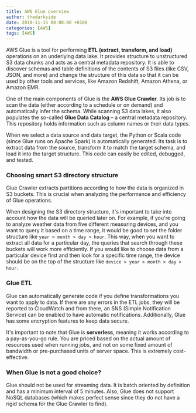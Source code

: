 ```yaml
---
title: AWS Glue overview
author: thedarkside
date: 2019-11-15 00:00:00 +0100
categories: [AWS]
tags: [AWS]
---
```


AWS Glue is a tool for performing **ETL (extract, transform, and load)** operations on an underlying data lake. It provides structure to unstructured S3 data chunks and acts as a central metadata repository. It is able to discover schemas and table definitions of the contents of S3 files (like CSV, JSON, and more) and change the structure of this data so that it can be used by other tools and services, like Amazon Redshift, Amazon Athena, or Amazon EMR.

One of the main components of Glue is the **AWS Glue Crawler**. Its job is to scan the data (either according to a schedule or on demand) and automatically infer the schema. While scanning S3 data lakes, it also populates the so-called **Glue Data Catalog** – a central metadata repository. This repository holds information such as column names or their data types.

When we select a data source and data target, the Python or Scala code (since Glue runs on Apache Spark) is automatically generated. Its task is to extract data from the source, transform it to match the target schema, and load it into the target structure. This code can easily be edited, debugged, and tested.

### Choosing smart S3 directory structure

Glue Crawler extracts partitions according to how the data is organized in S3 buckets. This is crucial when analyzing the performance and efficiency of Glue operations. 

When designing the S3 directory structure, it's important to take into account how the data will be queried later on. For example, if you're going to analyze weather data from five different measuring devices, and you want to query it based on a time range, it would be good to set the folder structure like `year > month > day > hour`. This way, when you want to extract all data for a particular day, the queries that search through these buckets will work more efficiently. If you would like to choose data from a particular device first and then look for a specific time range, the device should be on the top of the structure like `device > year > month > day > hour`.

### Glue ETL

Glue can automatically generate code if you define transformations you want to apply to data. If there are any errors in the ETL jobs, they will be reported to CloudWatch and from there, an SNS (Simple Notification Service) can be enabled to have automatic notifications. Additionally, Glue has some encryption features to keep data secure.

It's important to note that Glue is **serverless**, meaning it works according to a pay-as-you-go rule. You are priced based on the actual amount of resources used when running jobs, and not on some fixed amount of bandwidth or pre-purchased units of server space. This is extremely cost-effective.

### When Glue is not a good choice?

Glue should not be used for streaming data. It is batch oriented by definition and has a minimum interval of 5 minutes. Also, Glue does not support NoSQL databases (which makes perfect sense since they do not have a rigid schema for the Glue Crawler to find).